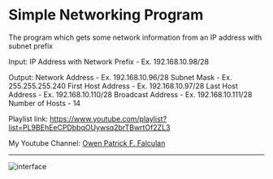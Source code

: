 # Simple Networking Program

The program which gets some network information from an IP address with subnet prefix

Input:
IP Address with Network Prefix - Ex. 192.168.10.98/28

Output:
Network Address - Ex. 192.168.10.96/28
Subnet Mask - Ex. 255.255.255.240
First Host Address - Ex. 192.168.10.97/28
Last Host Address - Ex. 192.168.10.110/28
Broadcast Address - Ex. 192.168.10.111/28
Number of Hosts - 14

Playlist link: https://www.youtube.com/playlist?list=PL9BEhEeCPDbbqOUywsq2brTBwrtOf2ZL3 

My Youtube Channel: 	[Owen Patrick F. Falculan](https://www.youtube.com/channel/UCoTHZEIuf_LuQs24--uRHUg)

---

![interface](https://i.ibb.co/FhPJs7P/Capture1.jpg)

